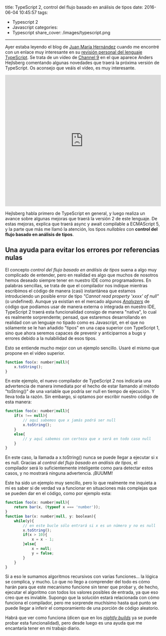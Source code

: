 title: TypeScript 2, control del flujo basado en análisis de tipos
date: 2016-06-04 10:45:57
tags:
- Typescript 2
- Javascript
categories:
- Typescript
share_cover: /images/typescript.png
---
Ayer estaba leyendo el blog de [Juan María Hernández](http://blog.koalite.com/ "Koalite") cuando me encontré con un enlace muy interesante en su [revisión personal del lenguaje TypeScript](http://blog.koalite.com/2016/05/typescript-ahora-si/ "Typescript ¿Ahora sí?"). Se trata de un vídeo de [Channel 9](https://channel9.msdn.com/ "Channel 9 de Microsoft") en el que aparece Anders Hejlsberg comentando algunas novedades que traerá la próxima versión de TypeScript. Os aconsejo que veáis el vídeo, es muy interesante.

<iframe src="https://channel9.msdn.com/Blogs/Seth-Juarez/Anders-Hejlsberg-on-TypeScript-2/player" width="100%" height="424" allowFullScreen frameBorder="0"></iframe>

Hejlsberg habla primero de TypeScript en general, y luego realiza un avance sobre algunas mejoras que traerá la versión 2 de este lenguaje. De estas mejoras, explica que traerá async y await compilable a ECMAScript 5, y la parte que más me llamó la atención, los tipos *nullables* con **control del flujo basado en análisis de tipos**.

## Una ayuda para evitar los errores por referencias nulas

El concepto *control del flujo basado en análisis de tipos* suena a algo muy complicado de entender, pero en realidad es algo que muchos de nosotros hemos deseado siempre tener en nuestro IDE como programadores. En palabras sencillas, se trata de que el compilador nos indique mientras escribimos el código de manera (casi) instantánea que estamos introduciendo un posible error de tipo *"Cannot read property 'xxxx' of null"* (o undefined). Aunque ya existían en el mercado algunos *[Analyzers](https://en.wikipedia.org/wiki/List_of_tools_for_static_code_analysis)* de código que podíamos usar de manera externa o integrada en nuestro IDE, TypeScript 2 traerá esta funcionalidad consigo de manera "nativa", lo cual es realmente sorprendente; pensad, que estaremos desarrollando en realidad con un lenguaje no tipado como es Javascript, en el que no sólamente se le han añadido "tipos" en una capa superior con TypeScript 1, sino que ahora seremos capaces de prevenir y anticiparnos a bugs y errores debido a la nulabilidad de esos tipos.

Esto se entiende mucho mejor con un ejemplo sencillo. Usaré el mismo que propone en el vídeo superior.

```javascript
function foo(x: number|null){
	x.toString();
}
```

En este ejemplo, el nuevo compilador de TypeScript 2 nos indicaría una advertencia de manera inmediata por el hecho de estar llamando al método "toString()" de una variable que podría ser null en tiempo de ejecución. Y lleva toda la razón. Sin embargo, si optamos por escribir nuestro código de esta manera:

```javascript
function foo(x: number|null){
    if(x !== null){
        // aquí sabemos que x jamás podrá ser null
        x.toString();
    }
    else{
        // y aquí sabemos con certeza que x será en todo caso null
    }
}
```
En este caso, la llamada a x.toString() nunca se puede llegar a ejecutar si x es null. Gracias al *control del flujo basado en análisis de tipos*, el compilador será lo suficientemente inteligente como para detectar estos casos, y no mostrará ninguna advertencia. ¡BUUMM!

Este ha sido un ejemplo muy sencillo, pero lo que realmente me inquieta a mi es saber si de verdad va a funcionar en situaciones más complejas que se pueden dar en el código, como por ejemplo esta:
```javascript
function foo(x: number|null){
	return bar(x, (typeof x === 'number'));
}
function bar(x: number|null, y: boolean){
    while(y){
        // en este bucle sólo entrará si x es un número y no es null
        x.toString();
        if(x > 10){
            x = x - 1;
        }else{
            x = null;
            y = false;
        }
    }
}
```

Si a eso le sumamos algoritmos recursivos con varias funciones... la lógica se complica, y mucho. Lo que no llego a comprender del todo es cómo harán para que este mecanismo funcione sin tener que probar y, de hecho, ejecutar el algoritmo con todos los valores posibles de entrada, ya que eso creo que es inviable. Supongo que la solución estará relacionada con cómo funciona el compilador, pero me sorprende muchísimo hasta qué punto se puede llegar a inferir el comporamiento de una porción de código aleatorio.

Habrá que ver como funciona (dicen que en los [*nightly builds*](https://github.com/Microsoft/TypeScript/wiki/Nightly-drops "Nightly drops en GitHub") ya se puede probar esta funcionalidad), pero desde luego es una ayuda que me encantaría tener en mi trabajo diario.